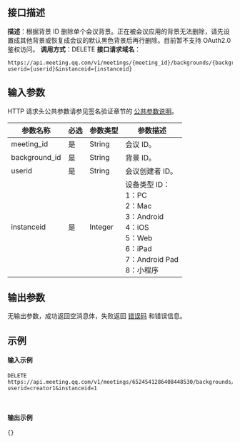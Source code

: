 ## 接口描述
**描述**：根据背景 ID 删除单个会议背景。正在被会议应用的背景无法删除，请先设置成其他背景或恢复成会议的默认黑色背景后再行删除。目前暂不支持 OAuth2.0 鉴权访问。
**调用方式**：DELETE
**接口请求域名**：
```Plaintext
https://api.meeting.qq.com/v1/meetings/{meeting_id}/backgrounds/{background_id}?userid={userid}&instanceid={instanceid}
```



## 输入参数
HTTP 请求头公共参数请参见签名验证章节的 [公共参数说明](https://cloud.tencent.com/document/product/1095/42413#.E5.85.AC.E5.85.B1.E5.8F.82.E6.95.B0)。

| 参数名称      | 必选 | 参数类型 | 参数描述                                                     |
| ------------- | ---- | -------- | ------------------------------------------------------------ |
| meeting_id    | 是   | String   | 会议 ID。                                                     |
| background_id | 是   | String   | 背景 ID。                                                     |
| userid        | 是   | String   | 会议创建者 ID。                                               |
| instanceid    | 是   | Integer  | 设备类型 ID：<br>1：PC<br>2：Mac<br>3：Android<br>4：iOS<br>5：Web<br>6：iPad<br>7：Android Pad<br>8：小程序 |



## 输出参数

无输出参数，成功返回空消息体，失败返回 [错误码](https://cloud.tencent.com/document/product/1095/43704) 和错误信息。


## 示例

#### 输入示例
```plaintext
DELETE
https://api.meeting.qq.com/v1/meetings/6524541286408448530/backgrounds/f1fexxxxxxxxxxxxxxxxxxxxxxxx2d59?userid=creator1&instanceid=1



```




#### 输出示例
```plaintext
{}

```
